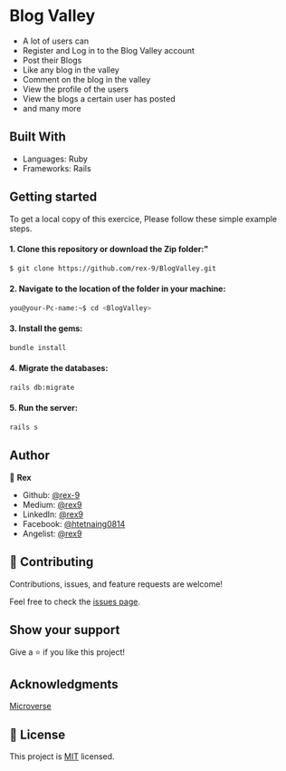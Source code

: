 # Blog Valley

- A lot of users can
- Register and Log in to the Blog Valley account
- Post their Blogs
- Like any blog in the valley
- Comment on the blog in the valley
- View the profile of the users
- View the blogs a certain user has posted
- and many more

## Built With

- Languages: Ruby
- Frameworks: Rails

## Getting started

To get a local copy of this exercice, Please follow these simple example steps.

#### 1. Clone this repository or download the Zip folder:"

```bash command
$ git clone https://github.com/rex-9/BlogValley.git
```

#### 2. Navigate to the location of the folder in your machine:

```bash command
you@your-Pc-name:~$ cd <BlogValley>
```

#### 3. Install the gems:

```bash command
bundle install
```

#### 4. Migrate the databases:

```bash command
rails db:migrate
```
#### 5. Run the server:

```bash command
rails s
```

## Author

👤 **Rex**

- Github: [@rex-9](https://github.com/rex-9/)<br>
- Medium: [@rex9](https://medium.com/rex9/)<br>
- LinkedIn: [@rex9](https://www.linkedin.com/in/rex9/)<br>
- Facebook: [@htetnaing0814](https://www.facebook.com/htetnaing0814)<br>
- Angelist: [@rex9](https://angel.co/u/rex9)<br>

## 🤝 Contributing

Contributions, issues, and feature requests are welcome!

Feel free to check the [issues page](../../issues/).

## Show your support

Give a ⭐️ if you like this project!

## Acknowledgments

[Microverse](https://bit.ly/MicroverseTN)

## 📝 License

This project is [MIT](./MIT.md) licensed.